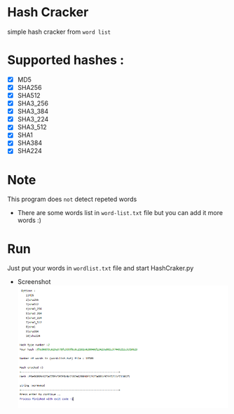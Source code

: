 # Hash Cracker
simple hash cracker from `word list` 

# Supported hashes :
- [x] MD5
- [x] SHA256
- [x] SHA512
- [x] SHA3_256
- [x] SHA3_384
- [x] SHA3_224
- [x] SHA3_512
- [x] SHA1
- [x] SHA384
- [x] SHA224

# Note
This program does `not` detect repeted words
- There are some words list in `word-list.txt` file but you can add it more words :)

# Run
Just put your words in `wordlist.txt` file and start HashCraker.py
- Screenshot
![Screenshot](images/img1.png)